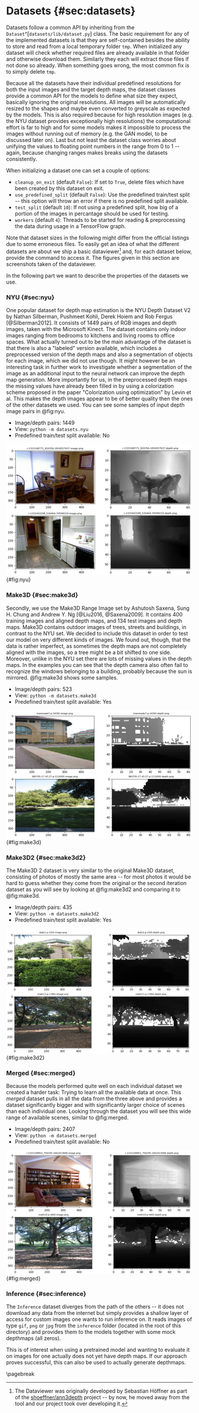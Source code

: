 # Datasets  {#sec:datasets}
Datasets follow a common API by inheriting from the `Dataset`^[`datasets/lib/dataset.py`] class. The basic requirement for any of the implemented datasets is that they are self-contained besides the ability to store and read from a local temporary folder `tmp`. When initialized any dataset will check whether required files are already available in that folder and otherwise download them. Similarly they each will extract those files if not done so already. When something goes wrong, the most common fix is to simply delete `tmp`.

Because all the datasets have their individual predefined resolutions for both the input images and the target depth maps, the dataset classes provide a common API for the models to define what size they expect, basically ignoring the original resolutions. All images will be automatically resized to the shapes and maybe even converted to greyscale as expected by the models. This is also required because for high resolution images (e.g. the NYU dataset provides exceptionally high resolutions) the computational effort is far to high and for some models makes it impossible to process the images without running out of memory (e.g. the GAN model, to be discussed later on). Last but not least the dataset class worries about unifying the values to floating point numbers in the range from 0 to 1 -- again, because changing ranges makes breaks using the datasets consistently.

When initializing a dataset one can set a couple of options:

* `cleanup_on_exit` (default `False`): If set to `True`, delete files which have been created by this dataset on exit.
* `use_predefined_split` (default `False`): Use the predefined train/test split -- this option will throw an error if there is no predefined split available.
* `test_split` (default `10`): If not using a predefined split, how big of a portion of the images in percantage should be used for testing.
* `workers` (default `4`): Threads to be started for reading & preprocessing the data during usage in a TensorFlow graph.

Note that dataset sizes in the following might differ from the official listings due to some erroneous files. To easily get an idea of what the different datasets are about we ship a basic dataviewer[^dataviewer] and, for each dataset below, provide the command to access it. The figures given in this section are screenshots taken of the dataviewer.

[^dataviewer]: The Dataviewer was originally developed by Sebastian Höffner as part of the [shoeffner/ann3depth](https://github.com/shoeffner/ann3depth) project -- by now, he moved away from the tool and our project took over developing it. 

In the following part we want to describe the properties of the datasets we use.


### NYU  {#sec:nyu}

One popular dataset for depth map estimation is the NYU Depth Dataset V2 by Nathan Silberman, Pushmeet Kohli, Derek Hoiem and Rob Fergus [@Silberman2012]. It consists of 1449 pairs of RGB images and depth images, taken with the Microsoft Kinect. The dataset contains only indoor images ranging from bedrooms to kitchens and living rooms to office spaces. What actually turned out to be the main advantage of the dataset is that there is also a "labeled" version available, which includes a preprocessed version of the depth maps and also a segmentation of objects for each image, which we did not use though. It might however be an interesting task in further work to investigate whether a segmentation of the image as an additional input to the neural network can improve the depth map generation. More importantly for us, in the preprocessed depth maps the missing values have already been filled in by using a colorization scheme proposed in the paper "Colorization using optimization" by Levin et al. This makes the depth images appear to be of better quality then the ones of the other datasets we used. You can see some samples of input depth image pairs in @fig:nyu.


- Image/depth pairs: 1449
- View: `python -m datasets.nyu`
- Predefined train/test split available: No

![Samples from the NYU dataset.](assets/nyu.png){#fig:nyu}


### Make3D  {#sec:make3d}

Secondly, we use the Make3D Range Image set by Ashutosh Saxena, Sung H. Chung and Andrew Y. Ng [@Liu2016, @Saxena2009]. It contains 400 training images and aligned depth maps, and 134 test images and depth maps. Make3D contains outdoor images of trees, streets and buildings, in contrast to the NYU set. We decided to include this dataset in order to test our model on very different kinds of images. We found out, though, that the data is rather imperfect, as sometimes the depth maps are not completely aligned with the images, so a tree might be a bit shifted to one side. Moreover, unlike in the NYU set there are lots of missing values in the depth maps. In the examples you can see that the depth camera also often fail to recognize the windows belonging to a building, probably because the sun is mirrored. @fig:make3d shows some samples.

- Image/depth pairs: 523
- View: `python -m datasets.make3d`
- Predefined train/test split available: Yes

![Samples from the Make3D dataset.](assets/make3d.png){#fig:make3d}

### Make3D2  {#sec:make3d2}

The Make3D 2 dataset is very similar to the original Make3D dataset, consisting of photos of mostly the same area -- for most photos it would be hard to guess whether they come from the original or the second iteration dataset as you will see by looking at @fig:make3d2 and comparing it to @fig:make3d.

- Image/depth pairs: 435
- View: `python -m datasets.make3d2`
- Predefined train/test split available: Yes

![Samples from the Make3D2 dataset.](assets/make3d2.png){#fig:make3d2}


### Merged  {#sec:merged}

Because the models performed quite well on each individual dataset we created a harder task: Trying to learn all the available data at once. This *merged* dataset pulls in all the data from the three above and provides a dataset significantly bigger and with significantly larger choice of scenes than each individual one. Looking through the dataset you will see this wide range of available scenes, similar to @fig:merged.

- Image/depth pairs: 2407
- View: `python -m datasets.merged`
- Predefined train/test split available: No

![Samples from the merged dataset.](assets/merged.png){#fig:merged}


### Inference  {#sec:inference}
The `Inference` dataset diverges from the path of the others -- it does not download any data from the internet but simply provides a shallow layer of access for custom images one wants to run inference on. It reads images of type `gif`, `png` or `jpg` from the `inference` folder (located in the root of this directory) and provides them to the models together with some mock depthmaps (all zeros).

This is of interest when using a pretrained model and wanting to evaluate it on images for one actually does not yet have depth maps. If our approach proves successful, this can also be used to actually generate depthmaps.

\pagebreak
